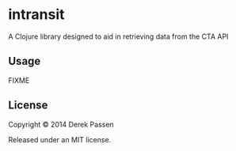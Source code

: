 # intransit

A Clojure library designed to aid in retrieving data from the CTA API

## Usage

FIXME

## License

Copyright © 2014 Derek Passen

Released under an MIT license.
